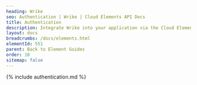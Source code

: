 ```yaml
---
heading: Wrike
seo: Authentication | Wrike | Cloud Elements API Docs
title: Authentication
description: Integrate Wrike into your application via the Cloud Elements APIs.
layout: docs
breadcrumbs: /docs/elements.html
elementId: 551
parent: Back to Element Guides
order: 10
sitemap: false
---
```


{% include authentication.md %}
